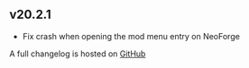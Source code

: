 ## v20.2.1
- Fix crash when opening the mod menu entry on NeoForge

A full changelog is hosted on [GitHub](https://github.com/Trikzon/armor-visibility/blob/1.20.2/CHANGELOG.md)
